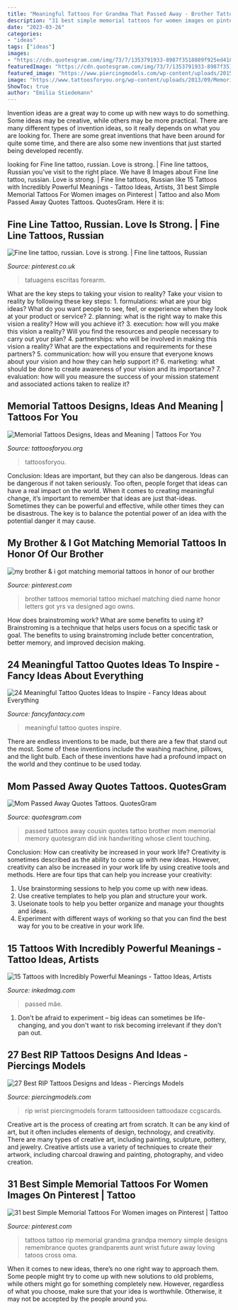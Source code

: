 ```yaml
---
title: "Meaningful Tattoos For Grandma That Passed Away - Brother Tattoos Memorial Tattoo Michael Matching Died Name Honor Letters Got Yrs Va Designed Ago Owns"
description: "31 best simple memorial tattoos for women images on pinterest"
date: "2023-03-26"
categories:
- "ideas"
tags: ["ideas"]
images:
- "https://cdn.quotesgram.com/img/73/7/1353791933-8987f3518889f925ed41815ef2567dc5.jpg"
featuredImage: "https://cdn.quotesgram.com/img/73/7/1353791933-8987f3518889f925ed41815ef2567dc5.jpg"
featured_image: "https://www.piercingmodels.com/wp-content/uploads/2015/11/rip-tattoos-on-forearm.jpg"
image: "https://www.tattoosforyou.org/wp-content/uploads/2013/09/Memorial-Tattoo.jpg"
ShowToc: true
author: "Emilia Stiedemann"
---
```



Invention ideas are a great way to come up with new ways to do something. Some ideas may be creative, while others may be more practical. There are many different types of invention ideas, so it really depends on what you are looking for. There are some great inventions that have been around for quite some time, and there are also some new inventions that just started being developed recently.

	

		
looking for Fine line tattoo, russian. Love is strong. | Fine line tattoos, Russian you've visit to the right place. We have 8 Images about Fine line tattoo, russian. Love is strong. | Fine line tattoos, Russian like 15 Tattoos with Incredibly Powerful Meanings - Tattoo Ideas, Artists, 31 best Simple Memorial Tattoos For Women images on Pinterest | Tattoo and also Mom Passed Away Quotes Tattoos. QuotesGram. Here it is:
		
    
## Fine Line Tattoo, Russian. Love Is Strong. | Fine Line Tattoos, Russian

<img loading=lazy src="https://i.pinimg.com/736x/b0/40/97/b04097af09ef091cd8e77282fc59e99e--fine-line-tattoos-russian-tattoo.jpg" onerror="this.onerror=null;this.src='https://tse4.mm.bing.net/th?id=OIP.ayFgJhYbsXzvCSDkMBYQagHaNK&amp;pid=15.1';" alt="Fine line tattoo, russian. Love is strong. | Fine line tattoos, Russian">

_Source: pinterest.co.uk_

>tatuagens escritas forearm. 

	

What are the key steps to taking your vision to reality?
Take your vision to reality by following these key steps: 1. formulations: what are your big ideas? What do you want people to see, feel, or experience when they look at your product or service? 2. planning: what is the right way to make this vision a reality? How will you achieve it? 3. execution: how will you make this vision a reality? Will you find the resources and people necessary to carry out your plan? 4. partnerships: who will be involved in making this vision a reality? What are the expectations and requirements for these partners? 5. communication: how will you ensure that everyone knows about your vision and how they can help support it? 6. marketing: what should be done to create awareness of your vision and its importance? 7. evaluation: how will you measure the success of your mission statement and associated actions taken to realize it?

    
## Memorial Tattoos Designs, Ideas And Meaning | Tattoos For You

<img loading=lazy src="https://www.tattoosforyou.org/wp-content/uploads/2013/09/Memorial-Tattoo.jpg" onerror="this.onerror=null;this.src='https://tse3.mm.bing.net/th?id=OIP.LMHLAtAyOQqfb-wj6NRVAQHaFj&amp;pid=15.1';" alt="Memorial Tattoos Designs, Ideas and Meaning | Tattoos For You">

_Source: tattoosforyou.org_

>tattoosforyou. 

	

Conclusion: Ideas are important, but they can also be dangerous.
Ideas can be dangerous if not taken seriously. Too often, people forget that ideas can have a real impact on the world. When it comes to creating meaningful change, it’s important to remember that ideas are just that-ideas. Sometimes they can be powerful and effective, while other times they can be disastrous. The key is to balance the potential power of an idea with the potential danger it may cause.

    
## My Brother &amp; I Got Matching Memorial Tattoos In Honor Of Our Brother

<img loading=lazy src="https://s-media-cache-ak0.pinimg.com/originals/3e/82/d4/3e82d499c6478808228ba33fe46dc59c.jpg" onerror="this.onerror=null;this.src='https://tse4.mm.bing.net/th?id=OIP.5WXistmCCJ4J8uJ6Z8AVVQHaFj&amp;pid=15.1';" alt="my brother &amp; i got matching memorial tattoos in honor of our brother">

_Source: pinterest.com_

>brother tattoos memorial tattoo michael matching died name honor letters got yrs va designed ago owns. 

	

How does brainstroming work? What are some benefits to using it?
Brainstroming is a technique that helps users focus on a specific task or goal. The benefits to using brainstroming include better concentration, better memory, and improved decision making.

    
## 24 Meaningful Tattoo Quotes Ideas To Inspire - Fancy Ideas About Everything

<img loading=lazy src="https://fancyfantacy.com/wp-content/uploads/2020/01/Meaningful-Tattoo-Quotes-Ideas-to-Inspire-17.jpg" onerror="this.onerror=null;this.src='https://tse4.mm.bing.net/th?id=OIP.6L3-fA2tGanm2AkpwOC3oQHaIr&amp;pid=15.1';" alt="24 Meaningful Tattoo Quotes Ideas to Inspire - Fancy Ideas about Everything">

_Source: fancyfantacy.com_

>meaningful tattoo quotes inspire. 

	

There are endless inventions to be made, but there are a few that stand out the most. Some of these inventions include the washing machine, pillows, and the light bulb. Each of these inventions have had a profound impact on the world and they continue to be used today.

    
## Mom Passed Away Quotes Tattoos. QuotesGram

<img loading=lazy src="https://cdn.quotesgram.com/img/73/7/1353791933-8987f3518889f925ed41815ef2567dc5.jpg" onerror="this.onerror=null;this.src='https://tse4.mm.bing.net/th?id=OIP.65wZSjQqtqZcILWcsKwuOQHaHa&amp;pid=15.1';" alt="Mom Passed Away Quotes Tattoos. QuotesGram">

_Source: quotesgram.com_

>passed tattoos away cousin quotes tattoo brother mom memorial memory quotesgram did ink handwriting whose client touching. 

	

Conclusion: How can creativity be increased in your work life?
Creativity is sometimes described as the ability to come up with new ideas. However, creativity can also be increased in your work life by using creative tools and methods. Here are four tips that can help you increase your creativity:
1. Use brainstorming sessions to help you come up with new ideas.
2. Use creative templates to help you plan and structure your work.
3. Useionate tools to help you better organize and manage your thoughts and ideas.
4. Experiment with different ways of working so that you can find the best way for you to be creative in your work life.

    
## 15 Tattoos With Incredibly Powerful Meanings - Tattoo Ideas, Artists

<img loading=lazy src="https://www.inkedmag.com/.image/t_share/MTU5MDMyNDczMDUxOTMyMzA5/5a854f10051f7-5a78525602c94_wo6olecr__700.jpg" onerror="this.onerror=null;this.src='https://tse1.mm.bing.net/th?id=OIP.fs-17RPVjVL6_-l2sMZL2AHaHa&amp;pid=15.1';" alt="15 Tattoos with Incredibly Powerful Meanings - Tattoo Ideas, Artists">

_Source: inkedmag.com_

>passed mãe. 

	

1. Don't be afraid to experiment – big ideas can sometimes be life-changing, and you don't want to risk becoming irrelevant if they don't pan out.

    
## 27 Best RIP Tattoos Designs And Ideas - Piercings Models

<img loading=lazy src="https://www.piercingmodels.com/wp-content/uploads/2015/11/rip-tattoos-on-forearm.jpg" onerror="this.onerror=null;this.src='https://tse2.mm.bing.net/th?id=OIP.CSB9XilVNEzlSSo7H3TOoAHaKK&amp;pid=15.1';" alt="27 Best RIP Tattoos Designs and Ideas - Piercings Models">

_Source: piercingmodels.com_

>rip wrist piercingmodels forarm tattoosideen tattoodaze ccgscards. 

	

Creative art is the process of creating art from scratch. It can be any kind of art, but it often includes elements of design, technology, and creativity. There are many types of creative art, including painting, sculpture, pottery, and jewelry. Creative artists use a variety of techniques to create their artwork, including charcoal drawing and painting, photography, and video creation.

    
## 31 Best Simple Memorial Tattoos For Women Images On Pinterest | Tattoo

<img loading=lazy src="https://i.pinimg.com/736x/74/42/67/744267510c9a319a732bdecacce7d347--grandpa-tattoo-in-memory-tattoos.jpg" onerror="this.onerror=null;this.src='https://tse3.mm.bing.net/th?id=OIP.2ymkk8kPKlpRxyMoA5qSjQHaHa&amp;pid=15.1';" alt="31 best Simple Memorial Tattoos For Women images on Pinterest | Tattoo">

_Source: pinterest.com_

>tattoos tattoo rip memorial grandma grandpa memory simple designs remembrance quotes grandparents aunt wrist future away loving tatoos cross oma. 

	

When it comes to new ideas, there’s no one right way to approach them. Some people might try to come up with new solutions to old problems, while others might go for something completely new. However, regardless of what you choose, make sure that your idea is worthwhile. Otherwise, it may not be accepted by the people around you.

